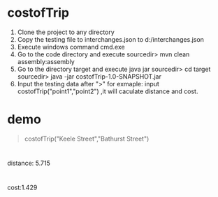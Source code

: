 # costofTrip
1. Clone the project to any directory
2. Copy the testing file to interchanges.json to d:/interchanges.json
3. Execute windows command
    cmd.exe
4. Go to the code directory and execute
    sourcedir> mvn clean assembly:assembly
5. Go to the directory target and execute java jar
    sourcedir> cd target
    sourcedir> java -jar costofTrip-1.0-SNAPSHOT.jar
5. Input the testing data after ">" 
   for exmaple:
    input costofTrip("point1","point2") ,it will caculate distance and cost.
# demo
>costofTrip("Keele Street","Bathurst Street")
# 
distance: 5.715
#
cost:1.429



